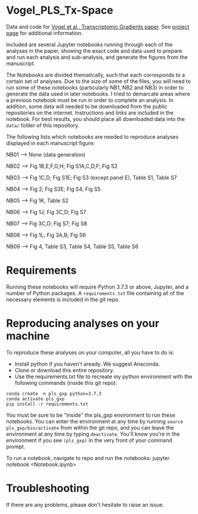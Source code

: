 # Vogel_PLS_Tx-Space
Data and code for [Vogel et al., Transcriptomic Gradients paper](https://biorxiv.org/cgi/content/short/2022.09.18.508425v1). See [project page](https://pennlinc.github.io/Vogel_PLS_Tx-Space/) for additional information.

Included are several Jupyter notebooks running through each of the analyses in the paper, showing the exact code and data used to prepare and run each analysis and sub-analysis, and generate the figures from the manuscript.

The Notebooks are divided thematically, such that each corresponds to a certain set of analyses. Due to the size of some of the files, you will need to run some of these notebooks (particularly NB1, NB2 and NB3) in order to generate the data used in later notebooks. I tried to demarcate areas where a previous notebook must be run in order to complete an analysis. In addition, some data will needed to be downloaded from the public repositories on the internet. Instructions and links are included in the notebook. For best results, you should place all downloaded data into the `data/` folder of this repository.

The following lists which notebooks are needed to reproduce analyses displayed in each manuscript figure:

NB01 --> None (data generation)

NB02 --> Fig 1B,E,F,G,H; Fig S1A,C,D,F; Fig S2

NB03 --> Fig 1C,D; Fig S1E; Fig S3 (except panel E), Table S1, Table S7

NB04 --> Fig 2; Fig S3E; Fig S4; Fig S5

NB05 --> Fig 1K, Table S2

NB06 --> Fig 1J; Fig 3C,D; Fig S7

NB07 --> Fig 3C,D; Fig S7; Fig S8

NB08 --> Fig 1L; Fig 3A,B; Fig S6

NB09 --> Fig 4, Table S3, Table S4, Table S5, Table S6

# Requirements
Running these notebooks will require Python 3.7.3 or above, Jupyter, and a number of Python packages. A `requirements.txt` file containing all of the necessary elements is included in the git repo. 

# Reproducing analyses on your machine
To reproduce these analyses on your computer, all you have to do is:

* Install python if you haven't aready. We suggest Anaconda.
* Clone or download this entire repository.
* Use the requirements.txt file to recreate my python environment with the following commands (inside this git repo):

```
conda create -n pls_gxp python=3.7.3
conda activate pls_gxp
pip install -r requirements.txt
```

You must be sure to be "inside" the pls_gxp environment to run these notebooks. You can enter the environment at any time by running `source plx_gxp/bin/activate` from within the git repo, and you can leave the environment at any time by typing `deactivate`. You'll know you're in the environment if you see `(pls_gxp)` in the very front of your command prompt.

To run a notebook, navigate to repo and run the notebooks: jupyter notebook <Notebook.ipynb>

# Troubleshooting
If there are any problems, please don't hesitate to raise an issue.
